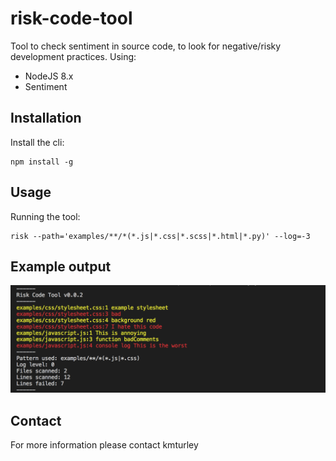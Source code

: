 # risk-code-tool

Tool to check sentiment in source code, to look for negative/risky development practices. Using:

* NodeJS 8.x
* Sentiment


## Installation

Install the cli:

    npm install -g


## Usage

Running the tool:

    risk --path='examples/**/*(*.js|*.css|*.scss|*.html|*.py)' --log=-3


## Example output

![Alt text](/examples/screenshot.png?raw=true "examples/css/stylesheet.css:1 example stylesheet")

## Contact

For more information please contact kmturley
